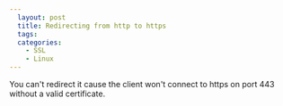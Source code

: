 ```yaml
---
  layout: post
  title: Redirecting from http to https
  tags:
  categories:
    - SSL
    - Linux
---
```


You can't redirect it cause the client won't connect to https on port 443
without a valid certificate. 
